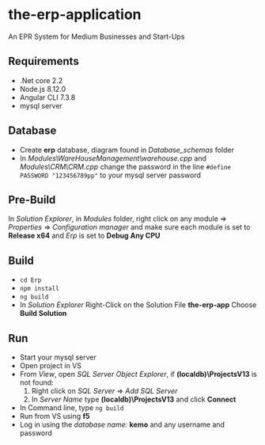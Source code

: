 # the-erp-application
An EPR System for Medium Businesses and Start-Ups

## Requirements
* .Net core 2.2
* Node.js 8.12.0
* Angular CLI 7.3.8
* mysql server

## Database
* Create **erp** database, diagram found in *Database_schemas* folder
* In *Modules\WareHouseManagement\warehouse.cpp*  and  *Modules\CRM\CRM.cpp*  change the password in the line `#define PASSWORD "123456789pp"` to your mysql server password

## Pre-Build
In *Solution Explorer*, in *Modules* folder, right click on any module => *Properties* => *Configuration manager* and make sure each module is set to **Release x64** and *Erp* is set to **Debug Any CPU**


## Build
* `cd Erp`
* `npm install`
* `ng build` 
* In *Solution Explorer* Right-Click on the Solution File **the-erp-app** Choose **Build Solution**    

## Run
* Start your mysql server
* Open project in VS
* From *View*, open *SQL Server Object Explorer*, if **(localdb)\ProjectsV13** is not found:
   1. Right click on *SQL Server* => *Add SQL Server*
   2. In *Server Name* type **(localdb)\ProjectsV13** and click **Connect**
* In Command line, type `ng build`
* Run from VS using **f5**
* Log in using the *database name:* **kemo** and any username and password

